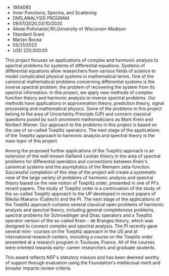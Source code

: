 
* 1954085
* Inner Functions, Spectra, and Scattering
* DMS,ANALYSIS PROGRAM
* 06/01/2020,03/10/2020
* Alexei Poltoratski,WI,University of Wisconsin-Madison
* Standard Grant
* Marian Bocea
* 05/31/2023
* USD 220,000.00

This project focuses on applications of complex and harmonic analysis to
spectral problems for systems of differential equations. Systems of differential
equations allow researchers from various fields of science to model complicated
physical systems in mathematical terms. One of the canonical mathematical
problems concerning differential systems is the inverse spectral problem; the
problem of recovering the system from its spectral information. In this project,
we apply new methods of complex function theory and harmonic analysis to inverse
spectral problems. Our methods have applications in approximation theory,
prediction theory, signal processing and mathematical physics. Some of the
problems in this project belong to the area of Uncertainty Principle (UP) and
concern classical questions posed by such prominent mathematicians as Mark Krein
and Norbert Wiener. Our approach to the problems in this project is based on the
use of so-called Toeplitz operators. The next stage of the applications of the
Toeplitz approach to harmonic analysis and spectral theory is the main topic of
this project.

Among the proposed further applications of the Toeplitz approach is an extension
of the well-known Gelfand-Levitan theory in the area of spectral problems for
differential operators and connections between Krein's canonical systems and the
asymptotics of the Riemann zeta-function. Successful completion of this step of
the project will create a systematic view of the large variety of problems of
harmonic analysis and spectral theory based on the new notion of Toeplitz order,
presented in one of PI's recent papers. The study of Toeplitz order is a
continuation of the study of the so-called Toeplitz approach to the UP developed
in recent papers of Nikolai Makarov (Caltech) and the PI. The next stage of the
applications of the Toeplitz approach contains several classical open problems
of harmonic analysis and spectral theory, including general completeness
problems, spectral problems for Schroedinger and Dirac operators and a Toeplitz
operator version of the so-called Krein - de Branges theory, which was designed
to connect complex and spectral analysis. The PI recently gave several mini-
courses on the Toeplitz approach in the US and at international research
centers, including a course on the Toeplitz order presented at a research
program in Toulouse, France. All of the courses were oriented towards early-
career researchers and graduate students.

This award reflects NSF's statutory mission and has been deemed worthy of
support through evaluation using the Foundation's intellectual merit and broader
impacts review criteria.
